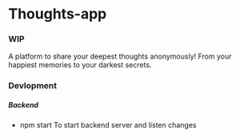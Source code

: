 # Thoughts-app
### WIP
A platform to share your deepest thoughts anonymously! From your happiest memories to your darkest secrets.


### Devlopment
##### Backend
- npm start
To start backend server and listen changes